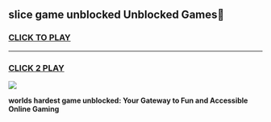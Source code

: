 
## slice game unblocked Unblocked Games👋
<h3>
<a href="https://premium.freeplayer.one?title=slice_game_unblocked&ref=16F">CLICK TO PLAY</a></h3>
<hr>

<h3>
<a href="https://premium.freeplayer.one?title=slice_game_unblocked&ref=16F">CLICK 2 PLAY</a>
  
</h3>

<a href="https://premium.freeplayer.one?title=slice_game_unblocked&ref=16F/"><img src="https://clearcache.store/games.png"></a>


**worlds hardest game unblocked: Your Gateway to Fun and Accessible Online Gaming**
